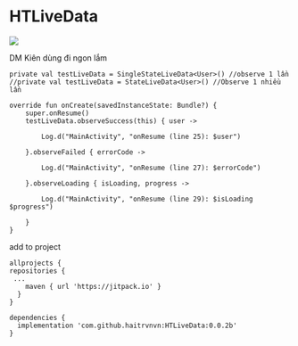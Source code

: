 # HTLiveData

[![](https://jitpack.io/v/haitrvnvn/HTLiveData.svg)](https://jitpack.io/#haitrvnvn/HTLiveData)

DM Kiên dùng đi ngon lắm

```Sample
private val testLiveData = SingleStateLiveData<User>() //observe 1 lần
//private val testLiveData = StateLiveData<User>() //Observe 1 nhiều lần
```


```
override fun onCreate(savedInstanceState: Bundle?) {
    super.onResume()
    testLiveData.observeSuccess(this) { user ->
    
        Log.d("MainActivity", "onResume (line 25): $user")
        
    }.observeFailed { errorCode ->
    
        Log.d("MainActivity", "onResume (line 27): $errorCode")
        
    }.observeLoading { isLoading, progress ->
    
        Log.d("MainActivity", "onResume (line 29): $isLoading $progress")
        
    }
} 
```        

add to project
```
allprojects {
repositories {
 ...
    maven { url 'https://jitpack.io' }
  }
}
```

```
dependencies {
  implementation 'com.github.haitrvnvn:HTLiveData:0.0.2b'
}
```  

